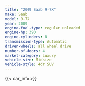 ```yaml
---
title: "2009 Saab 9-7X"
make: Saab
model: 9-7X
year: 2009
engine-fuel-type: regular unleaded
engine-hp: 390
engine-cylinders: 8
transmission-type: Automatic
driven-wheels: all wheel drive
number-of-doors: 4
market-category: Luxury
vehicle-size: Midsize
vehicle-style: 4dr SUV
---
```


{{< car_info >}}
